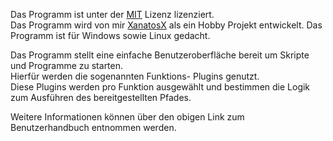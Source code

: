 Das Programm ist unter der [MIT](https://github.com/XanatosX/ModularToolManager/blob/main/LICENSE) Lizenz lizenziert.\
Das Programm wird von mir [XanatosX](https://github.com/XanatosX) als ein Hobby Projekt entwickelt.   Das Programm ist für Windows sowie Linux gedacht.

Das Programm stellt eine einfache Benutzeroberfläche bereit um Skripte und Programme zu starten.\
Hierfür werden die sogenannten Funktions- Plugins genutzt.\
Diese Plugins werden pro Funktion ausgewählt und bestimmen die Logik zum Ausführen des bereitgestellten Pfades.

Weitere Informationen können über den obigen Link zum Benutzerhandbuch entnommen werden.
